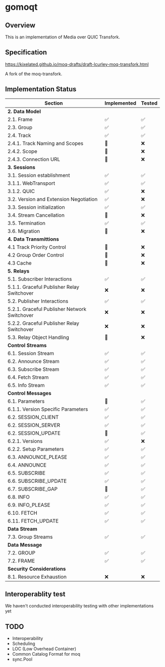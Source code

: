 # gomoqt

## Overview

This is an implementation of Media over QUIC Transfork.

## Specification

https://kixelated.github.io/moq-drafts/draft-lcurley-moq-transfork.html

A fork of the moq-transfork.

## Implementation Status
| Section                                      | Implemented        | Tested             |
| -------------------------------------------- | ------------------ | ------------------ |
| **2. Data Model**                            |                    |                    |
| 2.1. Frame                                   | :white_check_mark: | :white_check_mark: |
| 2.3. Group                                   | :white_check_mark: | :white_check_mark: |
| 2.4. Track                                   | :white_check_mark: | :white_check_mark: |
| 2.4.1. Track Naming and Scopes               | :construction:     | :x:                |
| 2.4.2. Scope                                 | :construction:     | :x:                |
| 2.4.3. Connection URL                        | :construction:     | :x:                |
| **3. Sessions**                              |                    |                    |
| 3.1. Session establishment                   | :white_check_mark: | :white_check_mark: |
| 3.1.1. WebTransport                          | :white_check_mark: | :white_check_mark: |
| 3.1.2. QUIC                                  | :white_check_mark: | :x:                |
| 3.2. Version and Extension Negotiation       | :white_check_mark: | :x:                |
| 3.3. Session initialization                  | :white_check_mark: | :white_check_mark: |
| 3.4. Stream Cancellation                     | :construction:     | :x:                |
| 3.5. Termination                             | :white_check_mark: | :white_check_mark: |
| 3.6. Migration                               | :construction:     | :x:                |
| **4. Data Transmittions**                    |                    |                    |
| 4.1 Track Priority Control                   | :construction:     | :x:                |
| 4.2 Group Order Control                      | :construction:     | :x:                |
| 4.3 Cache                                    | :construction:     | :x:                |
| **5. Relays**                                |                    |                    |
| 5.1. Subscriber Interactions                 | :white_check_mark: | :white_check_mark: |
| 5.1.1. Graceful Publisher Relay Switchover   | :x:                | :x:                |
| 5.2. Publisher Interactions                  | :white_check_mark: | :white_check_mark: |
| 5.2.1. Graceful Publisher Network Switchover | :x:                | :x:                |
| 5.2.2. Graceful Publisher Relay Switchover   | :x:                | :x:                |
| 5.3. Relay Object Handling                   | :construction:     | :x:                |
| **Control Streams**                          |                    |                    |
| 6.1. Session Stream                          | :white_check_mark: | :white_check_mark: |
| 6.2. Announce Stream                         | :white_check_mark: | :white_check_mark: |
| 6.3. Subscribe Stream                        | :white_check_mark: | :white_check_mark: |
| 6.4. Fetch Stream                            | :white_check_mark: | :white_check_mark: |
| 6.5. Info Stream                             | :white_check_mark: | :white_check_mark: |
| **Control Messages**                         |                    |                    |
| 6.1. Parameters                              | :construction:     | :white_check_mark: |
| 6.1.1. Version Specific Parameters           | :white_check_mark: | :white_check_mark: |
| 6.2. SESSION_CLIENT                          | :white_check_mark: | :white_check_mark: |
| 6.2. SESSION_SERVER                          | :white_check_mark: | :white_check_mark: |
| 6.2. SESSION_UPDATE                          | :construction:     | :white_check_mark: |
| 6.2.1. Versions                              | :white_check_mark: | :x:                |
| 6.2.2. Setup Parameters                      | :white_check_mark: | :white_check_mark: |
| 6.3. ANNOUNCE_PLEASE                         | :white_check_mark: | :white_check_mark: |
| 6.4. ANNOUNCE                                | :white_check_mark: | :white_check_mark: |
| 6.5. SUBSCRIBE                               | :white_check_mark: | :white_check_mark: |
| 6.6. SUBSCRIBE_UPDATE                        | :white_check_mark: | :white_check_mark: |
| 6.7. SUBSCRIBE_GAP                           | :construction:     | :white_check_mark: |
| 6.8. INFO                                    | :white_check_mark: | :white_check_mark: |
| 6.9. INFO_PLEASE                             | :white_check_mark: | :white_check_mark: |
| 6.10. FETCH                                  | :white_check_mark: | :white_check_mark: |
| 6.11. FETCH_UPDATE                           | :white_check_mark: | :white_check_mark: |
| **Data Stream**                              |                    |                    |
| 7.3. Group Streams                           | :white_check_mark: | :white_check_mark: |
| **Data Message**                             |                    |                    |
| 7.2. GROUP                                   | :white_check_mark: | :white_check_mark: |
| 7.2. FRAME                                   | :white_check_mark: | :white_check_mark: |
| **Security Considerations**                  |                    |                    |
| 8.1. Resource Exhaustion                     | :x:                | :x:                |

## Interoperablity test
We haven't conducted interoperability testing with other implementations yet

## TODO
- Interoperability
- Scheduling
- LOC (Low Overhead Container)
- Common Catalog Format for moq
- sync.Pool
